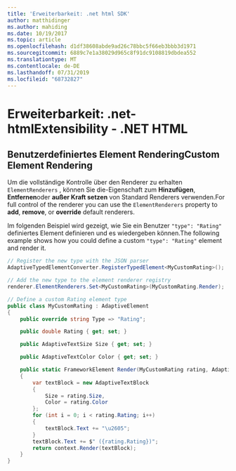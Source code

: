 ```yaml
---
title: 'Erweiterbarkeit: .net html SDK'
author: matthidinger
ms.author: mahiding
ms.date: 10/19/2017
ms.topic: article
ms.openlocfilehash: d1df38608abde9ad26c78bbc5f66eb3bbb3d1971
ms.sourcegitcommit: 6889c7e1a38029d965c8f91dc9108819dbdea552
ms.translationtype: MT
ms.contentlocale: de-DE
ms.lasthandoff: 07/31/2019
ms.locfileid: "68732827"
---
```

# <a name="extensibility---net-html"></a><span data-ttu-id="008b4-102">Erweiterbarkeit: .net-html</span><span class="sxs-lookup"><span data-stu-id="008b4-102">Extensibility - .NET HTML</span></span>

## <a name="custom-element-rendering"></a><span data-ttu-id="008b4-103">Benutzerdefiniertes Element Rendering</span><span class="sxs-lookup"><span data-stu-id="008b4-103">Custom Element Rendering</span></span>

<span data-ttu-id="008b4-104">Um die vollständige Kontrolle über den Renderer zu erhalten `ElementRenderers` , können Sie die-Eigenschaft zum **Hinzufügen**, **Entfernen**oder **außer Kraft setzen** von Standard Renderers verwenden.</span><span class="sxs-lookup"><span data-stu-id="008b4-104">For full control of the renderer you can use the `ElementRenderers` property to **add**, **remove**, or **override** default renderers.</span></span>

<span data-ttu-id="008b4-105">Im folgenden Beispiel wird gezeigt, wie Sie ein Benutzer `"type": "Rating"` definiertes Element definieren und es wiedergeben können.</span><span class="sxs-lookup"><span data-stu-id="008b4-105">The following example shows how you could define a custom `"type": "Rating"` element and render it.</span></span>

```csharp
// Register the new type with the JSON parser
AdaptiveTypedElementConverter.RegisterTypedElement<MyCustomRating>();

// Add the new type to the element renderer registry
renderer.ElementRenderers.Set<MyCustomRating>(MyCustomRating.Render);

// Define a custom Rating element type
public class MyCustomRating : AdaptiveElement
{
    public override string Type => "Rating";

    public double Rating { get; set; }

    public AdaptiveTextSize Size { get; set; }

    public AdaptiveTextColor Color { get; set; }

    public static FrameworkElement Render(MyCustomRating rating, AdaptiveRenderContext context)
    {
        var textBlock = new AdaptiveTextBlock
        {
            Size = rating.Size,
            Color = rating.Color
        };
        for (int i = 0; i < rating.Rating; i++)
        {
            textBlock.Text += "\u2605";
        }
        textBlock.Text += $" ({rating.Rating})";
        return context.Render(textBlock);
    }
}
```
